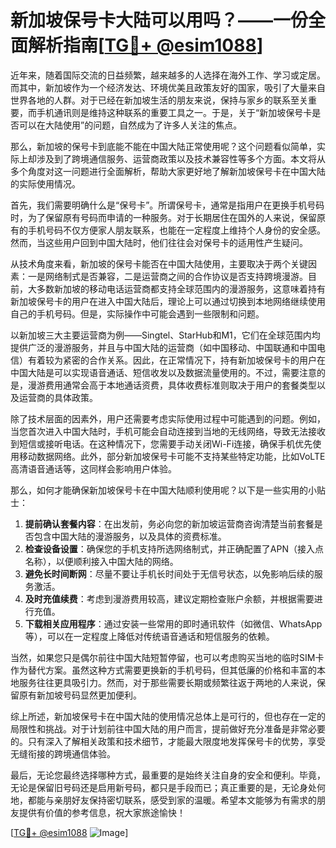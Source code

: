 # 新加坡保号卡大陆可以用吗？——一份全面解析指南[[TG💪+ @esim1088](https://t.me/s/esim1088)]

近年来，随着国际交流的日益频繁，越来越多的人选择在海外工作、学习或定居。而其中，新加坡作为一个经济发达、环境优美且政策友好的国家，吸引了大量来自世界各地的人群。对于已经在新加坡生活的朋友来说，保持与家乡的联系至关重要，而手机通讯则是维持这种联系的重要工具之一。于是，关于“新加坡保号卡是否可以在大陆使用”的问题，自然成为了许多人关注的焦点。

那么，新加坡的保号卡到底能不能在中国大陆正常使用呢？这个问题看似简单，实际上却涉及到了跨境通信服务、运营商政策以及技术兼容性等多个方面。本文将从多个角度对这一问题进行全面解析，帮助大家更好地了解新加坡保号卡在中国大陆的实际使用情况。

首先，我们需要明确什么是“保号卡”。所谓保号卡，通常是指用户在更换手机号码时，为了保留原有号码而申请的一种服务。对于长期居住在国外的人来说，保留原有的手机号码不仅方便家人朋友联系，也能在一定程度上维持个人身份的安全感。然而，当这些用户回到中国大陆时，他们往往会对保号卡的适用性产生疑问。

从技术角度来看，新加坡的保号卡能否在中国大陆使用，主要取决于两个关键因素：一是网络制式是否兼容，二是运营商之间的合作协议是否支持跨境漫游。目前，大多数新加坡的移动电话运营商都支持全球范围内的漫游服务，这意味着持有新加坡保号卡的用户在进入中国大陆后，理论上可以通过切换到本地网络继续使用自己的手机号码。但是，实际操作中可能会遇到一些限制和问题。

以新加坡三大主要运营商为例——Singtel、StarHub和M1，它们在全球范围内均提供广泛的漫游服务，并且与中国大陆的运营商（如中国移动、中国联通和中国电信）有着较为紧密的合作关系。因此，在正常情况下，持有新加坡保号卡的用户在中国大陆是可以实现语音通话、短信收发以及数据流量使用的。不过，需要注意的是，漫游费用通常会高于本地通话资费，具体收费标准则取决于用户的套餐类型以及运营商的具体政策。

除了技术层面的因素外，用户还需要考虑实际使用过程中可能遇到的问题。例如，当您首次进入中国大陆时，手机可能会自动连接到当地的无线网络，导致无法接收到短信或接听电话。在这种情况下，您需要手动关闭Wi-Fi连接，确保手机优先使用移动数据网络。此外，部分新加坡保号卡可能不支持某些特定功能，比如VoLTE高清语音通话等，这同样会影响用户体验。

那么，如何才能确保新加坡保号卡在中国大陆顺利使用呢？以下是一些实用的小贴士：

1. **提前确认套餐内容**：在出发前，务必向您的新加坡运营商咨询清楚当前套餐是否包含中国大陆的漫游服务，以及具体的资费标准。
2. **检查设备设置**：确保您的手机支持所选网络制式，并正确配置了APN（接入点名称），以便顺利接入中国大陆的网络。
3. **避免长时间断网**：尽量不要让手机长时间处于无信号状态，以免影响后续的服务激活。
4. **及时充值续费**：考虑到漫游费用较高，建议定期检查账户余额，并根据需要进行充值。
5. **下载相关应用程序**：通过安装一些常用的即时通讯软件（如微信、WhatsApp等），可以在一定程度上降低对传统语音通话和短信服务的依赖。

当然，如果您只是偶尔前往中国大陆短暂停留，也可以考虑购买当地的临时SIM卡作为替代方案。虽然这种方式需要更换新的手机号码，但其低廉的价格和丰富的本地服务往往更具吸引力。然而，对于那些需要长期或频繁往返于两地的人来说，保留原有新加坡号码显然更加便利。

综上所述，新加坡保号卡在中国大陆的使用情况总体上是可行的，但也存在一定的局限性和挑战。对于计划前往中国大陆的用户而言，提前做好充分准备是非常必要的。只有深入了解相关政策和技术细节，才能最大限度地发挥保号卡的优势，享受无缝衔接的跨境通信体验。

最后，无论您最终选择哪种方式，最重要的是始终关注自身的安全和便利。毕竟，无论是保留旧号码还是启用新号码，都只是手段而已；真正重要的是，无论身处何地，都能与亲朋好友保持密切联系，感受到家的温暖。希望本文能够为有需求的朋友提供有价值的参考信息，祝大家旅途愉快！

[[TG💪+ @esim1088](https://t.me/s/esim1088) ![Image](https://i.postimg.cc/4NQfJmqS/Snipaste-2025-05-13-00-14-12.png)]